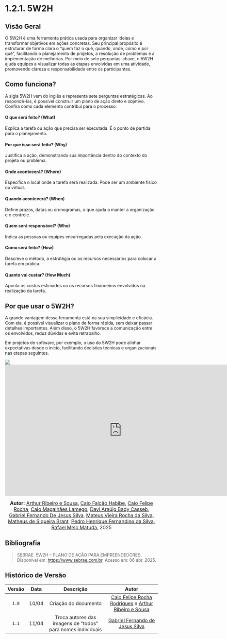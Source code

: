 # 1.2.1. 5W2H

## Visão Geral
O 5W2H é uma ferramenta prática usada para organizar ideias e transformar objetivos em ações concretas. Seu principal propósito é estruturar de forma clara o “quem faz o quê, quando, onde, como e por quê”, facilitando o planejamento de projetos, a resolução de problemas e a implementação de melhorias. Por meio de sete perguntas-chave, o 5W2H ajuda equipes a visualizar todas as etapas envolvidas em uma atividade, promovendo clareza e responsabilidade entre os participantes.

## Como funciona?
A sigla 5W2H vem do inglês e representa sete perguntas estratégicas. Ao respondê-las, é possível construir um plano de ação direto e objetivo. Confira como cada elemento contribui para o processo:

#### O que será feito? (What)
Explica a tarefa ou ação que precisa ser executada. É o ponto de partida para o planejamento.

#### Por que isso será feito? (Why)
Justifica a ação, demonstrando sua importância dentro do contexto do projeto ou problema.

#### Onde acontecerá? (Where)
Especifica o local onde a tarefa será realizada. Pode ser um ambiente físico ou virtual.

#### Quando acontecerá? (When)
Define prazos, datas ou cronogramas, o que ajuda a manter a organização e o controle.

#### Quem será responsável? (Who)
Indica as pessoas ou equipes encarregadas pela execução da ação.

#### Como será feito? (How)
Descreve o método, a estratégia ou os recursos necessários para colocar a tarefa em prática.

#### Quanto vai custar? (How Much)
Aponta os custos estimados ou os recursos financeiros envolvidos na realização da tarefa.

## Por que usar o 5W2H?
A grande vantagem dessa ferramenta está na sua simplicidade e eficácia. Com ela, é possível visualizar o plano de forma rápida, sem deixar passar detalhes importantes. Além disso, o 5W2H favorece a comunicação entre os envolvidos, reduz dúvidas e evita retrabalho.

Em projetos de software, por exemplo, o uso do 5W2H pode alinhar expectativas desde o início, facilitando decisões técnicas e organizacionais nas etapas seguintes.

<img src="./assets/5w2h.png"/>

<iframe width="768" height="432" src="https://miro.com/app/embed/uXjVIG9iqTs=/?pres=1&frameId=3458764623860573058&embedId=190971097036" frameborder="0" scrolling="no" allow="fullscreen; clipboard-read; clipboard-write" allowfullscreen></iframe>

<font size="3"><p style="text-align: center"><b>Autor:</b>  [Arthur Ribeiro e Sousa][artrsousa1], [Caio Falcão Habibe][CaioHabibe], [Caio Felipe Rocha][caio-felipee], [Caio Magalhães Lamego][caiolamego], [Davi Araújo Bady Casseb][dcasseb], [Gabriel Fernando De Jesus Silva][MMcLovin], [Mateus Vieira Rocha da Silva][mateusvrs], [Matheus de Siqueira Brant][MatheussBrant], [Pedro Henrique Fernandino da Silva][PedroHenrique061], [Rafael Melo Matuda][rmatuda], 2025</p></font>

## Bibliografia

> SEBRAE. 5W2H – PLANO DE AÇÃO PARA EMPREENDEDORES. Disponível em: https://www.sebrae.com.br. Acesso em: 06 abr. 2025.

## Histórico de Versão
 
 | Versão | Data | Descrição | Autor | 
 | :----: | :--: | :-------: | :---: | 
 | `1.0`| 10/04 | Criação do documento | [Caio Felipe Rocha Rodrigues](https://github.com/caio-felipee) e [Arthur Ribeiro e Sousa](https://github.com/artrsousa1) |  
 | `1.1`| 11/04 | Troca autores das imagens de "todos" para nomes individuais | [Gabriel Fernando de Jesus Silva][MMcLovin] |  

[artrsousa1]: https://github.com/artrsousa1  
[CaioHabibe]: https://github.com/CaioHabibe  
[caio-felipee]: https://github.com/caio-felipee  
[caiolamego]: https://github.com/caiolamego  
[dcasseb]: https://github.com/dcasseb  
[MMcLovin]: https://github.com/MMcLovin  
[mateusvrs]: https://github.com/mateusvrs  
[MatheussBrant]: https://github.com/MatheussBrant  
[PedroHenrique061]: https://github.com/PedroHenrique061  
[rmatuda]: https://github.com/rmatuda  